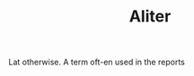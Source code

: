 ---
title: Aliter
letter: A
permalink: "/definitions/aliter.html"
body: Lat otherwise. A term oft-en used in the reports
published_at: '2018-07-07'
source: Black's Law Dictionary
layout: post
---
